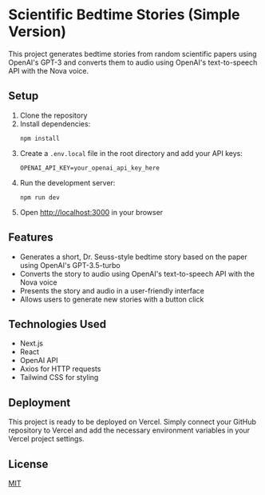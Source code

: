 # Scientific Bedtime Stories (Simple Version)

This project generates bedtime stories from random scientific papers using OpenAI's GPT-3 and converts them to audio using OpenAI's text-to-speech API with the Nova voice.

## Setup

1. Clone the repository
2. Install dependencies:
   ```
   npm install
   ```
3. Create a `.env.local` file in the root directory and add your API keys:
   ```
   OPENAI_API_KEY=your_openai_api_key_here
   ```
4. Run the development server:
   ```
   npm run dev
   ```
5. Open [http://localhost:3000](http://localhost:3000) in your browser

## Features

- Generates a short, Dr. Seuss-style bedtime story based on the paper using OpenAI's GPT-3.5-turbo
- Converts the story to audio using OpenAI's text-to-speech API with the Nova voice
- Presents the story and audio in a user-friendly interface
- Allows users to generate new stories with a button click

## Technologies Used

- Next.js
- React
- OpenAI API
- Axios for HTTP requests
- Tailwind CSS for styling

## Deployment

This project is ready to be deployed on Vercel. Simply connect your GitHub repository to Vercel and add the necessary environment variables in your Vercel project settings.

## License

[MIT](https://choosealicense.com/licenses/mit/)